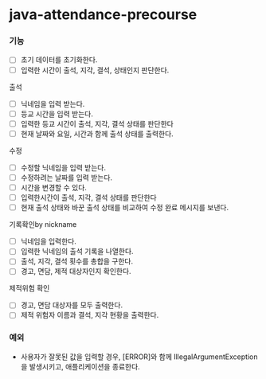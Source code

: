 # java-attendance-precourse

### 기능

- [ ]  초기 데이터를 초기화한다.
- [ ]  입력한 시간이 출석, 지각, 결석, 상태인지 판단한다.

출석

- [ ]  닉네임을 입력 받는다.
- [ ]  등교 시간을 입력 받는다.
- [ ]  입력한 등교 시간이 출석, 지각, 결석 상태를 판단한다
- [ ]  현재 날짜와 요일, 시간과 함께 출석 상태를 출력한다.

수정

- [ ]  수정할 닉네임을 입력 받는다.
- [ ]  수정하려는 날짜를 입력 받는다.
- [ ]  시간을 변경할 수 있다.
- [ ]  입력한시간이 출석, 지각, 결석 상태를 판단한다
- [ ]  현재 출석 상태와 바꾼 출석 상태를 비교하여 수정 완료 메시지를 보낸다.

기록확인by nickname

- [ ]  닉네임을 입력한다.
- [ ]  입력한 닉네임의 출석 기록을 나열한다.
- [ ]  출석, 지각, 결석 횟수를 총합을 구한다.
- [ ]  경고, 면담, 제적 대상자인지 확인한다.

제적위험 확인

- [ ]  경고, 면담 대상자를 모두 출력한다.
- [ ]  제적 위험자 이름과 결석, 지각 현황을 출력한다.

### 예외

- 사용자가 잘못된 값을 입력할 경우, [ERROR]와 함께 IllegalArgumentException을 발생시키고, 애플리케이션을 종료한다.
